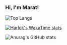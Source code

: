 
### Hi, I'm Marat!

![Top Langs](https://github-readme-stats.vercel.app/api/top-langs/?username=Rigbir&layout=compact)

[![Harlok's WakaTime stats](https://github-readme-stats.vercel.app/api/wakatime?username=Rigbir)](https://github.com/anuraghazra/github-readme-stats)

![Anurag's GitHub stats](https://github-readme-stats.vercel.app/api?username=Rigbir&show_icons=true&theme=radical)
<!--
**Rigbir/Rigbir** is a ✨ _special_ ✨ repository because its `README.md` (this file) appears on your GitHub profile.

Here are some ideas to get you started:

- 🔭 I’m currently working on ...
- 🌱 I’m currently learning ...
- 👯 I’m looking to collaborate on ...
- 🤔 I’m looking for help with ...
- 💬 Ask me about ...
- 📫 How to reach me: ...
- 😄 Pronouns: ...
- ⚡ Fun fact: ...
-->
